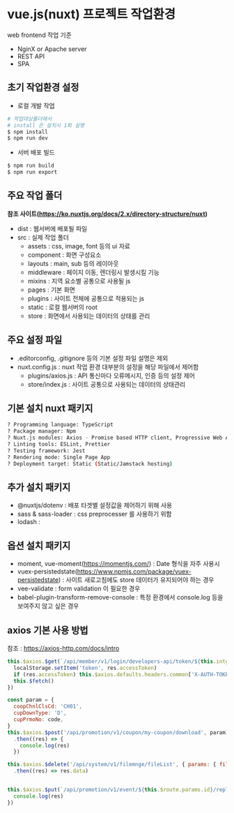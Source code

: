 # vue.js(nuxt) 프로젝트 작업환경

web frontend 작업 기준

- NginX or Apache server
- REST API
- SPA

## 초기 작업환경 설정

- 로컬 개발 작업

```bash
# 작업대상폴더에서
# install 은 설치시 1회 실행
$ npm install
$ npm run dev
```

- 서버 배포 빌드

```bash
$ npm run build
$ npm run export
```

## 주요 작업 폴더

**참조 사이트(<https://ko.nuxtjs.org/docs/2.x/directory-structure/nuxt>)**

- dist : 웹서버에 배포될 파일
- src : 실제 작업 폴더
  - assets : css, image, font 등의 ui 자료
  - component : 화면 구성요소
  - layouts : main, sub 등의 레이아웃
  - middleware : 페이지 이동, 렌더링시 발생시킬 기능
  - mixins : 지역 요소별 공통으로 사용될 js
  - pages : 기본 화면
  - plugins : 사이트 전체에 공통으로 적용되는 js
  - static : 로컬 웹서버의 root
  - store : 화면에서 사용되는 데이터의 상태를 관리

## 주요 설정 파일

- .editorconfig, .gitignore 등의 기본 설정 파일 설명은 제외
- nuxt.config.js : nuxt 작업 환경 대부분의 설정을 해당 파일에서 제어함
  - plugins/axios.js : API 통신마다 오류메시지, 인증 등의 설정 제어
  - store/index.js : 사이트 공통으로 사용되는 데이터의 상태관리

## 기본 설치 nuxt 패키지

```bash
? Programming language: TypeScript
? Package manager: Npm
? Nuxt.js modules: Axios - Promise based HTTP client, Progressive Web App (PWA)
? Linting tools: ESLint, Prettier
? Testing framework: Jest
? Rendering mode: Single Page App
? Deployment target: Static (Static/Jamstack hosting)
```

## 추가 설치 패키지

- @nuxtjs/dotenv : 배포 타겟별 설정값을 제어하기 위해 사용
- sass & sass-loader : css preprocesser 를 사용하기 위함
- lodash :

## 옵션 설치 패키지

- moment, vue-moment(https://momentjs.com/) : Date 형식을 자주 사용시
- vuex-persistedstate(https://www.npmjs.com/package/vuex-persistedstate) : 사이트 새로고침에도 store 데이터가 유지되어야 하는 경우
- vee-validate : form validation 이 필요한 경우
- babel-plugin-transform-remove-console : 특정 환경에서 console.log 등을 보여주지 않고 싶은 경우

## axios 기본 사용 방법

참조 : <https://axios-http.com/docs/intro>

```JavaScript
this.$axios.$get(`/api/member/v1/login/developers-api/token/${this.intgMbrNo}`).then((res: any) => {
  localStorage.setItem('token', res.accessToken)
  if (res.accessToken) this.$axios.defaults.headers.common['X-AUTH-TOKEN'] = res.accessToken
  this.$fetch()
})
```

```JavaScript
const param = {
  coopChnlClsCd: 'CH01',
  cupDownType: 'D',
  cupPrmoNo: code,
}
this.$axios.$post('/api/promotion/v1/coupon/my-coupon/download', param)
  .then((res) => {
    console.log(res)
  })
```

```JavaScript
this.$axios.$delete('/api/system/v1/filemnge/fileList', { params: { fileNoList: noList.join(',') } })
  .then((res) => res.data)
```

```JavaScript

this.$axios.$put(`/api/promotion/v1/event/${this.$route.params.id}/reply/${item.evntReplyNo}`, this.mData).then((res) => {
  console.log(res)
})
```
